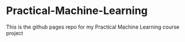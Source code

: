 # Practical-Machine-Learning
This is the github pages repo for my Practical Machine Learning course project
